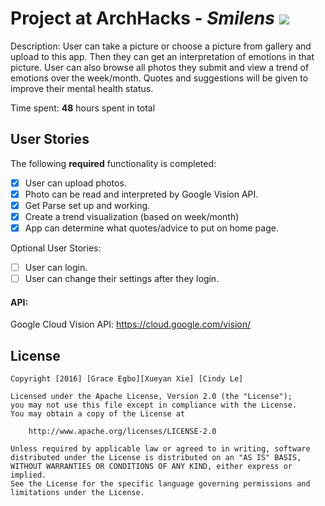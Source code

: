 # Project at ArchHacks - *Smilens* <img src = 'http://i.imgur.com/TVXYUzD.png'>
Description: User can take a picture or choose a picture from gallery and upload to this app. Then they can get an interpretation of  emotions in that picture. User can also browse all photos they submit and view a trend of emotions over the week/month. Quotes and suggestions will be given to improve their mental health status.

Time spent: **48** hours spent in total

## User Stories
The following **required** functionality is completed:
- [X] User can upload photos.
- [X] Photo can be read and interpreted by Google Vision API.
- [X] Get Parse set up and working.
- [X] Create a trend visualization (based on week/month)
- [X] App can determine what quotes/advice to put on home page.

Optional User Stories:
- [ ] User can login.
- [ ] User can change their settings after they login.  

#### API:
Google Cloud Vision API: https://cloud.google.com/vision/

## License

    Copyright [2016] [Grace Egbo][Xueyan Xie] [Cindy Le]

    Licensed under the Apache License, Version 2.0 (the "License");
    you may not use this file except in compliance with the License.
    You may obtain a copy of the License at

        http://www.apache.org/licenses/LICENSE-2.0

    Unless required by applicable law or agreed to in writing, software
    distributed under the License is distributed on an "AS IS" BASIS,
    WITHOUT WARRANTIES OR CONDITIONS OF ANY KIND, either express or implied.
    See the License for the specific language governing permissions and
    limitations under the License.
